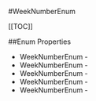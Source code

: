 #WeekNumberEnum

[[TOC]]

##Enum Properties 

* WeekNumberEnum - <remarks />
* WeekNumberEnum - <remarks />
* WeekNumberEnum - <remarks />
* WeekNumberEnum - <remarks />
* WeekNumberEnum - <remarks />